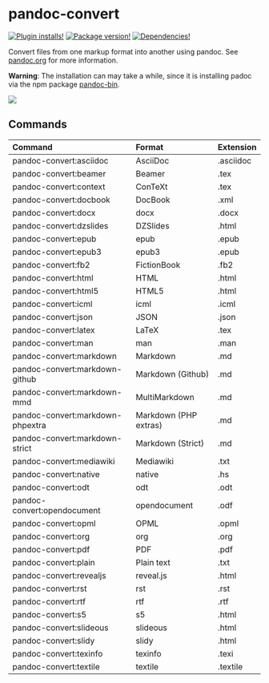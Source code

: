 # pandoc-convert

[![Plugin installs!](https://img.shields.io/apm/dm/pandoc-convert.svg?style=flat-square)](https://atom.io/packages/pandoc-convert)
[![Package version!](https://img.shields.io/apm/v/pandoc-convert.svg?style=flat-square)](https://atom.io/packages/pandoc-convert)
[![Dependencies!](https://img.shields.io/david/josa42/atom-pandoc-convert.svg?style=flat-square)](https://david-dm.org/josa42/atom-pandoc-convert)

Convert files from one markup format into another using pandoc. See
[pandoc.org](http://pandoc.org/) for more information.

**Warning**: The installation can may take a while, since it is installing padoc
via the npm package [pandoc-bin](https://www.npmjs.com/package/pandoc-bin).

![](https://raw.githubusercontent.com/josa42/atom-pandoc-convert/master/screenshot.gif)

## Commands

| Command                          | Format                | Extension |
|:---------------------------------|:----------------------|:----------|
| pandoc-convert:asciidoc          | AsciiDoc              | .asciidoc |
| pandoc-convert:beamer            | Beamer                | .tex      |
| pandoc-convert:context           | ConTeXt               | .tex      |
| pandoc-convert:docbook           | DocBook               | .xml      |
| pandoc-convert:docx              | docx                  | .docx     |
| pandoc-convert:dzslides          | DZSlides              | .html     |
| pandoc-convert:epub              | epub                  | .epub     |
| pandoc-convert:epub3             | epub3                 | .epub     |
| pandoc-convert:fb2               | FictionBook           | .fb2      |
| pandoc-convert:html              | HTML                  | .html     |
| pandoc-convert:html5             | HTML5                 | .html     |
| pandoc-convert:icml              | icml                  | .icml     |
| pandoc-convert:json              | JSON                  | .json     |
| pandoc-convert:latex             | LaTeX                 | .tex      |
| pandoc-convert:man               | man                   | .man      |
| pandoc-convert:markdown          | Markdown              | .md       |
| pandoc-convert:markdown-github   | Markdown (Github)     | .md       |
| pandoc-convert:markdown-mmd      | MultiMarkdown         | .md       |
| pandoc-convert:markdown-phpextra | Markdown (PHP extras) | .md       |
| pandoc-convert:markdown-strict   | Markdown (Strict)     | .md       |
| pandoc-convert:mediawiki         | Mediawiki             | .txt      |
| pandoc-convert:native            | native                | .hs       |
| pandoc-convert:odt               | odt                   | .odt      |
| pandoc-convert:opendocument      | opendocument          | .odf      |
| pandoc-convert:opml              | OPML                  | .opml     |
| pandoc-convert:org               | org                   | .org      |
| pandoc-convert:pdf               | PDF                   | .pdf      |
| pandoc-convert:plain             | Plain text            | .txt      |
| pandoc-convert:revealjs          | reveal.js             | .html     |
| pandoc-convert:rst               | rst                   | .rst      |
| pandoc-convert:rtf               | rtf                   | .rtf      |
| pandoc-convert:s5                | s5                    | .html     |
| pandoc-convert:slideous          | slideous              | .html     |
| pandoc-convert:slidy             | slidy                 | .html     |
| pandoc-convert:texinfo           | texinfo               | .texi     |
| pandoc-convert:textile           | textile               | .textile  |
